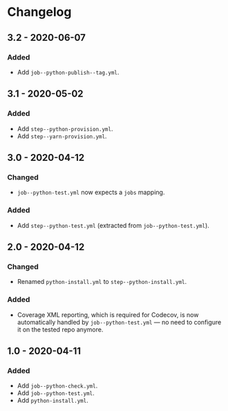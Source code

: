 # Changelog

## 3.2 - 2020-06-07

### Added

- Add `job--python-publish--tag.yml`.

## 3.1 - 2020-05-02

### Added

- Add `step--python-provision.yml`.
- Add `step--yarn-provision.yml`.

## 3.0 - 2020-04-12

### Changed

- `job--python-test.yml` now expects a `jobs` mapping.

### Added

- Add `step--python-test.yml` (extracted from `job--python-test.yml`).

## 2.0 - 2020-04-12

### Changed

- Renamed `python-install.yml` to `step--python-install.yml`.

### Added

- Coverage XML reporting, which is required for Codecov, is now automatically handled by `job--python-test.yml` — no need to configure it on the tested repo anymore.

## 1.0 - 2020-04-11

### Added

- Add `job--python-check.yml`.
- Add `job--python-test.yml`.
- Add `python-install.yml`.
